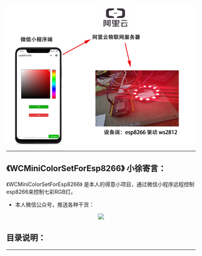 <p align="center">
  <img src="/png/md.png"  alt="Banner" />
</p>
 
***************************************************
## 《WCMiniColorSetForEsp8266》 小徐寄言：
 
《WCMiniColorSetForEsp8266》 是本人的得意小项目，通过微信小程序远程控制esp8266来控制七彩RGB灯。


- 本人微信公众号，推送各种干货：
<p align="center">
<img src ="https://img-blog.csdnimg.cn/20190430143723867.png"/>
</p>


## 目录说明：

**************************************************************************************************

 
 
